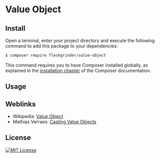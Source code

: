 # Value Object

## Install
Open a terminal, enter your project directory and execute the following command to add this package to your
 dependencies:

```bash
$ composer require fleshgrinder/value-object
```

This command requires you to have Composer installed globally, as explained in the
 [installation chapter](https://getcomposer.org/doc/00-intro.md) of the Composer documentation.

## Usage

## Weblinks
- Wikipedia: [Value Object](https://en.wikipedia.org/wiki/Value_object)
- Mathias Verraes: [Casting Value Objects](http://verraes.net/2013/02/casting-value-objects/)

## License
[![MIT License](https://upload.wikimedia.org/wikipedia/commons/thumb/c/c3/License_icon-mit.svg/48px-License_icon-mit.svg.png)](https://opensource.org/licenses/MIT)
